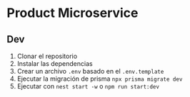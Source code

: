 # Product Microservice

## Dev

1. Clonar el repositorio
2. Instalar las dependencias
3. Crear un archivo `.env` basado en el `.env.template`
4. Ejecutar la migración de prisma `npx prisma migrate dev`
5. Ejecutar con `nest start -w` o `npm run start:dev`
